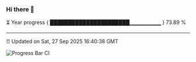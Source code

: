 ### Hi there 👋

⏳ Year progress { ██████████████████████▁▁▁▁▁▁▁▁ } 73.89 %

---

⏰ Updated on Sat, 27 Sep 2025 16:40:38 GMT

![Progress Bar CI](https://github.com/IshwaranRudhara/GIT-ACTION/workflows/Progress%20Bar%20CI/badge.svg)
